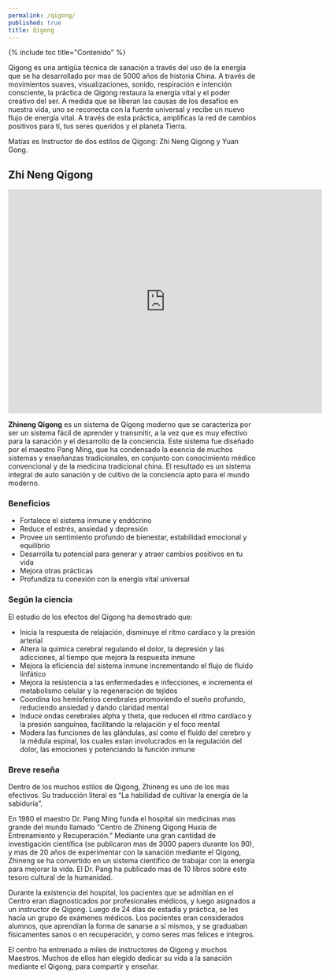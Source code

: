 ```yaml
---
permalink: /qigong/
published: true
title: Qigong
---
```

{% include toc title="Contenido" %}

Qigong es una antigüa técnica de sanación a través del uso de la energía que se ha desarrollado por mas de 5000 años de historia China. A través de movimientos suaves, visualizaciones, sonido, respiración e intención consciente, la práctica de Qigong restaura la energía vital y el poder creativo del ser. A medida que se liberan las causas de los desafíos en nuestra vida, uno se reconecta con la fuente universal y recibe un nuevo flujo de energía vital. A través de esta práctica, amplificas la red de cambios positivos para tí, tus seres queridos y el planeta Tierra.

Matías es Instructor de dos estilos de Qigong: Zhi Neng Qigong y Yuan Gong.

## Zhi Neng Qigong

<iframe width="637" height="455" src="https://www.youtube.com/embed/CtXILEDEehE" frameborder="0" allowfullscreen></iframe>


**Zhineng Qigong** es un sistema de Qigong moderno que se caracteriza por ser un sistema fácil de aprender y transmitir, a la vez que es muy efectivo para la sanación y el desarrollo de la conciencia. Este sistema fue diseñado por el maestro Pang Ming, que ha condensado la esencia de muchos sistemas y enseñanzas tradicionales, en conjunto con conocimiento médico convencional y de la medicina tradicional china. El resultado es un sistema integral de auto sanación y de cultivo de la conciencia apto para el mundo moderno.

### Beneficios

- Fortalece el sistema inmune y endócrino
- Reduce el estrés, ansiedad y depresión
- Provee un sentimiento profundo de bienestar, estabilidad emocional y equilibrio
- Desarrolla tu potencial para generar y atraer cambios positivos en tu vida
- Mejora otras prácticas
- Profundiza tu conexión con la energía vital universal

### Según la ciencia

El estudio de los efectos del Qigong ha demostrado que:

- Inicia la respuesta de relajación, disminuye el ritmo cardíaco y la presión arterial
- Altera la química cerebral regulando el dolor, la depresión y las adicciones, al tiempo que mejora la respuesta inmune
- Mejora la eficiencia del sistema inmune incrementando el flujo de fluido linfático
- Mejora la resistencia a las enfermedades e infecciones, e incrementa el metabolismo celular y la regeneración de tejidos
- Coordina los hemisferios cerebrales promoviendo el sueño profundo, reduciendo ansiedad y dando claridad mental
- Induce ondas cerebrales alpha y theta, que reducen el ritmo cardíaco y la presión sanguínea, facilitando la relajación y el foco mental
- Modera las funciones de las glándulas, así como el fluido del cerebro y la médula espinal, los cuales estan involucrados en la regulación del dolor, las emociones y potenciando la función inmune

### Breve reseña

Dentro de los muchos estilos de Qigong, Zhineng es uno de los mas efectivos. Su traducción literal es “La habilidad de cultivar la energía de la sabiduría”.

En 1980 el maestro Dr. Pang Ming funda el hospital sin medicinas mas grande del mundo llamado “Centro de Zhineng Qigong Huxia de Entrenamiento y Recuperación.” Mediante una gran cantidad de investigación científica (se publicaron mas de 3000 papers durante los 90), y mas de 20 años de experimentar con la sanación mediante el Qigong, Zhineng se ha convertido en un sistema científico de trabajar con la energía para mejorar la vida. El Dr. Pang ha publicado mas de 10 libros sobre este tesoro cultural de la humanidad.

Durante la existencia del hospital, los pacientes que se admitían en el Centro eran diagnosticados por profesionales médicos, y luego asignados a un instructor de Qigong. Luego de 24 días de estadía y práctica, se les hacía un grupo de exámenes médicos. Los pacientes eran considerados alumnos, que aprendían la forma de sanarse a sí mismos, y se graduaban físicamentes sanos o en recuperación, y como seres mas felices e íntegros.

El centro ha entrenado a miles de instructores de Qigong y muchos Maestros. Muchos de ellos han elegido dedicar su vida a la sanación mediante el Qigong, para compartir y enseñar.
